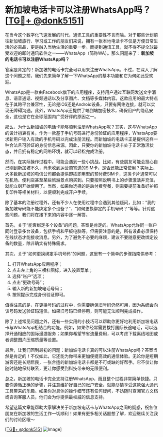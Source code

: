 # 新加坡电话卡可以注册WhatsApp吗？[[TG💪+ @donk5151](https://t.me/s/donk5151)]

在当今这个数字化飞速发展的时代，通讯工具的重要性不言而喻。对于那些计划前往新加坡旅行、学习或工作的朋友们来说，拥有一张本地电话卡不仅是方便日常生活的必需品，更是融入当地生活的重要一步。而提到通讯工具，就不得不提全球最受欢迎的即时通讯软件之一——WhatsApp（简称WA）。那么问题来了：**新加坡的电话卡可以注册WhatsApp吗？**

答案是肯定的！新加坡的电话卡完全可以用来注册WhatsApp。不过，在深入了解这个问题之前，我们先来简单了解一下WhatsApp的基本功能和它为何如此受欢迎。

WhatsApp是一款由Facebook旗下的应用程序，支持用户通过互联网发送文字消息、语音通话、视频通话以及分享图片、文档等多媒体内容。这款应用的最大特点在于其跨平台兼容性，无论是iOS还是Android设备，只要有网络连接，就可以实现无障碍沟通。此外，WhatsApp还提供了端到端加密技术，确保用户的隐私安全，这也是它在全球范围内广受好评的原因之一。

那么，为什么新加坡的电话卡能够顺利注册WhatsApp呢？其实，这与WhatsApp的设计初衷有关。作为一款基于手机号码进行身份验证的应用程序，WhatsApp要求新用户输入有效的手机号码以完成注册流程。而新加坡的电话卡正是提供这样一种合法且可验证的身份信息来源。因此，只要你的新加坡电话卡处于正常激活状态，并且拥有稳定的网络环境，就可以轻松完成注册。

然而，在实际操作过程中，可能会遇到一些小挑战。比如，有些朋友可能会担心自己刚到新加坡不久，尚未收到运营商寄送的SIM卡，是否还能正常使用？实际上，大多数新加坡的电信公司都会提供即插即用型的预付费SIM卡，这类卡片通常可以在机场、便利店甚至某些旅游景点购买到。只要按照说明书上的步骤激活并充值，就能立刻开始使用了。当然，如果你选择的是后付费套餐，则需要提前准备好护照复印件等相关材料，以便顺利完成开户手续。

除了基本的注册过程外，还有不少人在使用过程中会遇到其他疑问，比如：“我的新加坡号码能不能绑定多个设备？”、“如何更换绑定的手机号码？”等等。针对这些问题，我们将在接下来的内容中逐一解答。

首先，关于“能否绑定多个设备”的问题，答案是肯定的。WhatsApp允许同一账户同时登录多台设备，包括手机和平板电脑等。但需要注意的是，所有设备必须保持在线状态才能接收消息。另外，为了避免不必要的麻烦，建议不要随意更改绑定设备的数量，除非确实有特殊需求。

其次，关于“如何更换绑定手机号码”的问题，这里有一个简单的步骤指南供参考：
1. 打开WhatsApp应用程序；
2. 点击左上角的三横杠图标，进入设置菜单；
3. 选择“账户”选项；
4. 点击“更改号码”；
5. 输入新的新加坡电话号码；
6. 按照提示完成身份验证即可。

值得注意的是，在更换号码的过程中，你需要确保旧号码仍然可用，因为系统会向该号码发送验证码短信。如果旧号码已经停用，则可能无法顺利完成操作。

除了上述常见问题之外，还有一些实用的小技巧可以帮助你更好地利用新加坡电话卡与WhatsApp相结合的功能。例如，如果你经常需要拨打国际长途电话，可以选择开通相应的国际漫游服务；如果你希望节省流量费用，可以考虑下载离线地图或者调整图片压缩质量等设置。

最后，让我们回到最初的问题：新加坡电话卡真的可以注册WhatsApp吗？答案当然是肯定的！不仅如此，它还能为你带来更加便捷高效的通信体验。无论你是短期游客还是长期居民，一张合适的新加坡电话卡都是不可或缺的好帮手。它不仅让你随时随地保持联系，更让你感受到科技带来的无限便利。

总之，新加坡的电话卡完全支持注册WhatsApp，而且整个过程非常简单快捷。只要你遵循正确的步骤，并注意维护好自己的账户安全，就能尽情享受这款强大通讯工具带来的乐趣。如果你对具体的操作细节还有任何疑问，不妨随时查阅官方文档或咨询客服人员，他们会为你提供最权威的信息支持。

希望这篇文章能帮助大家解决关于新加坡电话卡与WhatsApp之间的疑惑，祝各位朋友在新加坡的生活工作一切顺利！如果有更多相关话题想了解，欢迎继续关注我们的讨论区哦～

[[TG💪+ @donk5151](https://t.me/s/donk5151) ![Image](https://i.postimg.cc/rwNCRYN7/Snipaste-2025-04-30-17-27-05.png)]